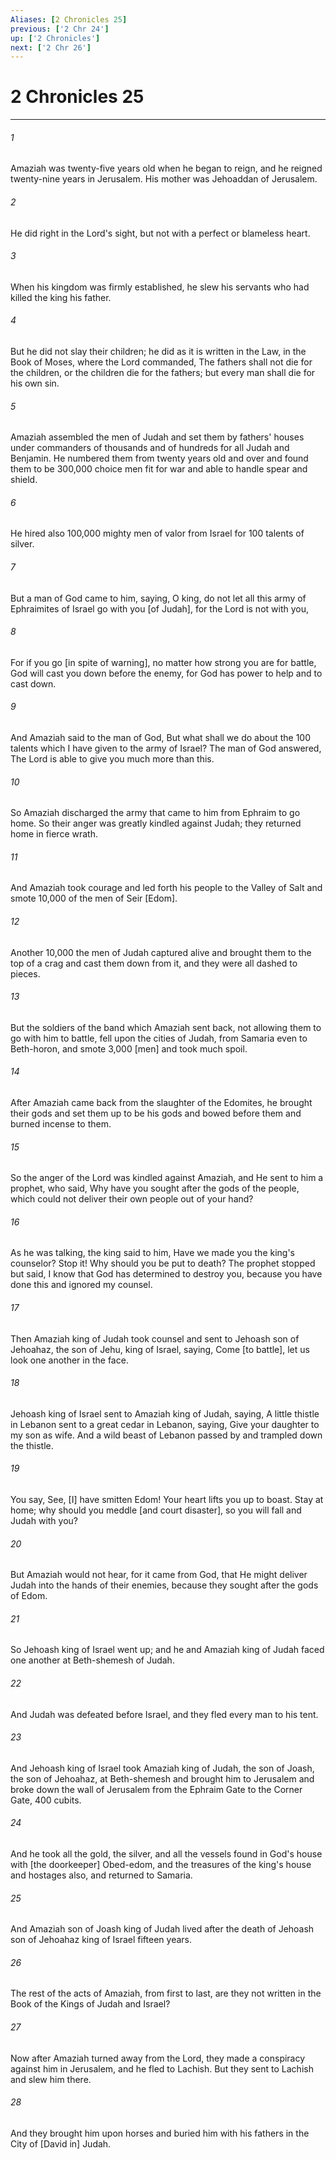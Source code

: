 ```yaml
---
Aliases: [2 Chronicles 25]
previous: ['2 Chr 24']
up: ['2 Chronicles']
next: ['2 Chr 26']
---
```

# 2 Chronicles 25

***














###### 1 






Amaziah was twenty-five years old when he began to reign, and he reigned twenty-nine years in Jerusalem. His mother was Jehoaddan of Jerusalem. 













###### 2 






He did right in the Lord's sight, but not with a perfect or blameless heart. 













###### 3 






When his kingdom was firmly established, he slew his servants who had killed the king his father. 













###### 4 






But he did not slay their children; he did as it is written in the Law, in the Book of Moses, where the Lord commanded, The fathers shall not die for the children, or the children die for the fathers; but every man shall die for his own sin. 













###### 5 






Amaziah assembled the men of Judah and set them by fathers' houses under commanders of thousands and of hundreds for all Judah and Benjamin. He numbered them from twenty years old and over and found them to be 300,000 choice men fit for war and able to handle spear and shield. 













###### 6 






He hired also 100,000 mighty men of valor from Israel for 100 talents of silver. 













###### 7 






But a man of God came to him, saying, O king, do not let all this army of Ephraimites of Israel go with you [of Judah], for the Lord is not with you, 













###### 8 






For if you go [in spite of warning], no matter how strong you are for battle, God will cast you down before the enemy, for God has power to help and to cast down. 













###### 9 






And Amaziah said to the man of God, But what shall we do about the 100 talents which I have given to the army of Israel? The man of God answered, The Lord is able to give you much more than this. 













###### 10 






So Amaziah discharged the army that came to him from Ephraim to go home. So their anger was greatly kindled against Judah; they returned home in fierce wrath. 













###### 11 






And Amaziah took courage and led forth his people to the Valley of Salt and smote 10,000 of the men of Seir [Edom]. 













###### 12 






Another 10,000 the men of Judah captured alive and brought them to the top of a crag and cast them down from it, and they were all dashed to pieces. 













###### 13 






But the soldiers of the band which Amaziah sent back, not allowing them to go with him to battle, fell upon the cities of Judah, from Samaria even to Beth-horon, and smote 3,000 [men] and took much spoil. 













###### 14 






After Amaziah came back from the slaughter of the Edomites, he brought their gods and set them up to be his gods and bowed before them and burned incense to them. 













###### 15 






So the anger of the Lord was kindled against Amaziah, and He sent to him a prophet, who said, Why have you sought after the gods of the people, which could not deliver their own people out of your hand? 













###### 16 






As he was talking, the king said to him, Have we made you the king's counselor? Stop it! Why should you be put to death? The prophet stopped but said, I know that God has determined to destroy you, because you have done this and ignored my counsel. 













###### 17 






Then Amaziah king of Judah took counsel and sent to Jehoash son of Jehoahaz, the son of Jehu, king of Israel, saying, Come [to battle], let us look one another in the face. 













###### 18 






Jehoash king of Israel sent to Amaziah king of Judah, saying, A little thistle in Lebanon sent to a great cedar in Lebanon, saying, Give your daughter to my son as wife. And a wild beast of Lebanon passed by and trampled down the thistle. 













###### 19 






You say, See, [I] have smitten Edom! Your heart lifts you up to boast. Stay at home; why should you meddle [and court disaster], so you will fall and Judah with you? 













###### 20 






But Amaziah would not hear, for it came from God, that He might deliver Judah into the hands of their enemies, because they sought after the gods of Edom. 













###### 21 






So Jehoash king of Israel went up; and he and Amaziah king of Judah faced one another at Beth-shemesh of Judah. 













###### 22 






And Judah was defeated before Israel, and they fled every man to his tent. 













###### 23 






And Jehoash king of Israel took Amaziah king of Judah, the son of Joash, the son of Jehoahaz, at Beth-shemesh and brought him to Jerusalem and broke down the wall of Jerusalem from the Ephraim Gate to the Corner Gate, 400 cubits. 













###### 24 






And he took all the gold, the silver, and all the vessels found in God's house with [the doorkeeper] Obed-edom, and the treasures of the king's house and hostages also, and returned to Samaria. 













###### 25 






And Amaziah son of Joash king of Judah lived after the death of Jehoash son of Jehoahaz king of Israel fifteen years. 













###### 26 






The rest of the acts of Amaziah, from first to last, are they not written in the Book of the Kings of Judah and Israel? 













###### 27 






Now after Amaziah turned away from the Lord, they made a conspiracy against him in Jerusalem, and he fled to Lachish. But they sent to Lachish and slew him there. 













###### 28 






And they brought him upon horses and buried him with his fathers in the City of [David in] Judah.
